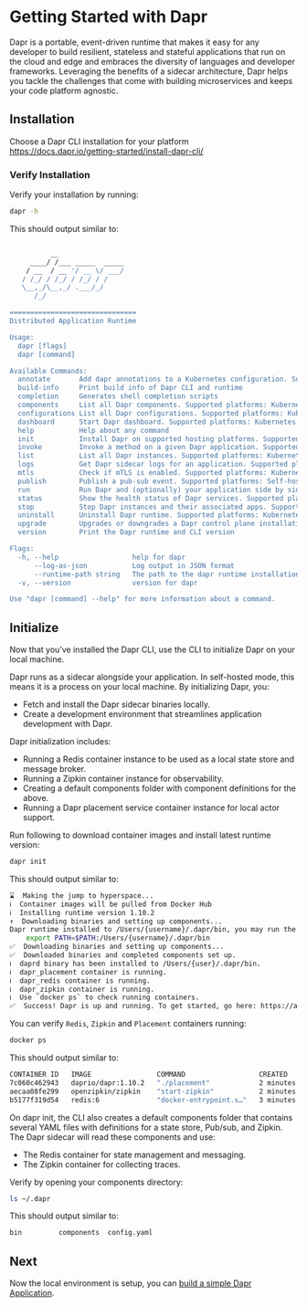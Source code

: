 # Getting Started with Dapr

Dapr is a portable, event-driven runtime that makes it easy for any developer to build resilient, stateless and stateful applications that run on the cloud and edge and embraces the diversity of languages and developer frameworks. Leveraging the benefits of a sidecar architecture, Dapr helps you tackle the challenges that come with building microservices and keeps your code platform agnostic.

## Installation

Choose a Dapr CLI installation for your platform
<https://docs.dapr.io/getting-started/install-dapr-cli/>

### Verify Installation

Verify your installation by running:

```sh
dapr -h
```

This should output similar to:

```sh

          __
     ____/ /___ _____  _____
    / __  / __ '/ __ \/ ___/
   / /_/ / /_/ / /_/ / /
   \__,_/\__,_/ .___/_/
      /_/

===============================
Distributed Application Runtime

Usage:
  dapr [flags]
  dapr [command]

Available Commands:
  annotate       Add dapr annotations to a Kubernetes configuration. Supported platforms: Kubernetes
  build-info     Print build info of Dapr CLI and runtime
  completion     Generates shell completion scripts
  components     List all Dapr components. Supported platforms: Kubernetes
  configurations List all Dapr configurations. Supported platforms: Kubernetes
  dashboard      Start Dapr dashboard. Supported platforms: Kubernetes and self-hosted
  help           Help about any command
  init           Install Dapr on supported hosting platforms. Supported platforms: Kubernetes and self-hosted
  invoke         Invoke a method on a given Dapr application. Supported platforms: Self-hosted
  list           List all Dapr instances. Supported platforms: Kubernetes and self-hosted
  logs           Get Dapr sidecar logs for an application. Supported platforms: Kubernetes
  mtls           Check if mTLS is enabled. Supported platforms: Kubernetes
  publish        Publish a pub-sub event. Supported platforms: Self-hosted
  run            Run Dapr and (optionally) your application side by side. Supported platforms: Self-hosted
  status         Show the health status of Dapr services. Supported platforms: Kubernetes
  stop           Stop Dapr instances and their associated apps. Supported platforms: Self-hosted
  uninstall      Uninstall Dapr runtime. Supported platforms: Kubernetes and self-hosted
  upgrade        Upgrades or downgrades a Dapr control plane installation in a cluster. Supported platforms: Kubernetes
  version        Print the Dapr runtime and CLI version

Flags:
  -h, --help                  help for dapr
      --log-as-json           Log output in JSON format
      --runtime-path string   The path to the dapr runtime installation directory
  -v, --version               version for dapr

Use "dapr [command] --help" for more information about a command.

```

## Initialize

Now that you’ve installed the Dapr CLI, use the CLI to initialize Dapr on your local machine.

Dapr runs as a sidecar alongside your application. In self-hosted mode, this means it is a process on your local machine. By initializing Dapr, you:

- Fetch and install the Dapr sidecar binaries locally.
- Create a development environment that streamlines application development with Dapr.

Dapr initialization includes:

- Running a Redis container instance to be used as a local state store and message broker.
- Running a Zipkin container instance for observability.
- Creating a default components folder with component definitions for the above.
- Running a Dapr placement service container instance for local actor support.


Run following to download container images and install latest runtime version:

```sh
dapr init
```

This should output similar to:

```sh
⌛  Making the jump to hyperspace...
ℹ️  Container images will be pulled from Docker Hub
ℹ️  Installing runtime version 1.10.2
↑  Downloading binaries and setting up components...
Dapr runtime installed to /Users/{username}/.dapr/bin, you may run the following to add it to your path if you want to run daprd directly:
    export PATH=$PATH:/Users/{username}/.dapr/bin
✅  Downloading binaries and setting up components...
✅  Downloaded binaries and completed components set up.
ℹ️  daprd binary has been installed to /Users/{user}/.dapr/bin.
ℹ️  dapr_placement container is running.
ℹ️  dapr_redis container is running.
ℹ️  dapr_zipkin container is running.
ℹ️  Use `docker ps` to check running containers.
✅  Success! Dapr is up and running. To get started, go here: https://aka.ms/dapr-getting-started

```

You can verify `Redis`, `Zipkin` and `Placement` containers running:

```sh
docker ps
```

This should output similar to:

```sh
CONTAINER ID   IMAGE                COMMAND                  CREATED         STATUS                   PORTS                              NAMES
7c060c462943   daprio/dapr:1.10.2   "./placement"            2 minutes ago   Up 2 minutes             0.0.0.0:50005->50005/tcp           dapr_placement
aecaa08fe299   openzipkin/zipkin    "start-zipkin"           2 minutes ago   Up 2 minutes (healthy)   9410/tcp, 0.0.0.0:9411->9411/tcp   dapr_zipkin
b5177f319d54   redis:6              "docker-entrypoint.s…"   3 minutes ago   Up 3 minutes             0.0.0.0:6379->6379/tcp             dapr_redis
```

On dapr init, the CLI also creates a default components folder that contains several YAML files with definitions for a state store, Pub/sub, and Zipkin. The Dapr sidecar will read these components and use:

- The Redis container for state management and messaging.
- The Zipkin container for collecting traces.

Verify by opening your components directory:

```sh
ls ~/.dapr
```

This should output similar to:

```sh
bin         components  config.yaml
```

## Next

Now the local environment is setup, you can [build a simple Dapr Application](docs/build-simple-app.md).
